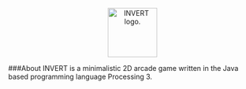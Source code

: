 <p align="center"><img src="https://media.giphy.com/media/26ufll6FfyG5DMc48/giphy.gif" height="100"alt="INVERT logo."></p>
###About
INVERT is a minimalistic 2D arcade game written in the Java based programming language Processing 3.
